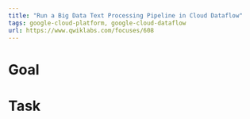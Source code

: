 ```yaml
---
title: "Run a Big Data Text Processing Pipeline in Cloud Dataflow"
tags: google-cloud-platform, google-cloud-dataflow
url: https://www.qwiklabs.com/focuses/608
---
```


# Goal


# Task
